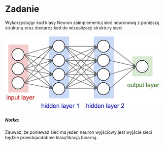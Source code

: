 # **Zadanie**

Wykorzystując kod klasy Neuron zaimplementuj sieć neuronową z poniższą strukturą oraz dostarcz kod do wizualizacji struktury sieci. 

<p align="center">
  <img src="assets/nn.jpg" />
</p>

##### **Notka:**

Zauważ, że ponieważ sieć ma jeden neuron wyjściowy jest wyjście sieci będzie prawdopodobnie klasyfikacją binarną.
